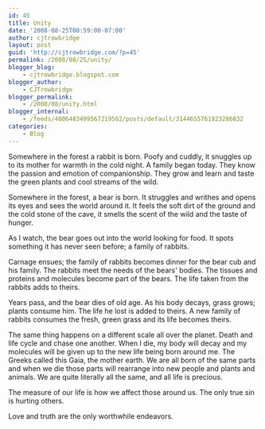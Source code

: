 ```yaml
---
id: 45
title: Unity
date: '2008-08-25T08:59:00-07:00'
author: cjtrowbridge
layout: post
guid: 'http://cjtrowbridge.com/?p=45'
permalink: /2008/08/25/unity/
blogger_blog:
    - cjtrowbridge.blogspot.com
blogger_author:
    - CJTrowbridge
blogger_permalink:
    - /2008/08/unity.html
blogger_internal:
    - /feeds/4006483499567219562/posts/default/3144655761923286832
categories:
    - Blog
---
```


Somewhere in the forest a rabbit is born. Poofy and cuddly, it snuggles up to its mother for warmth in the cold night. A family began today. They know the passion and emotion of companionship. They grow and learn and taste the green plants and cool streams of the wild.  
  
Somewhere in the forest, a bear is born. It struggles and writhes and opens its eyes and sees the world around it. It feels the soft dirt of the ground and the cold stone of the cave, it smells the scent of the wild and the taste of hunger.  
  
As I watch, the bear goes out into the world looking for food. It spots something it has never seen before; a family of rabbits.  
  
Carnage ensues; the family of rabbits becomes dinner for the bear cub and his family. The rabbits meet the needs of the bears' bodies. The tissues and proteins and molecules become part of the bears. The life taken from the rabbits adds to theirs.  
  
Years pass, and the bear dies of old age. As his body decays, grass grows; plants consume him. The life he lost is added to theirs. A new family of rabbits consumes the fresh, green grass and its life becomes theirs.  
  
The same thing happens on a different scale all over the planet. Death and life cycle and chase one another. When I die, my body will decay and my molecules will be given up to the new life being born around me. The Greeks called this Gaia, the mother earth. We are all born of the same parts and when we die those parts will rearrange into new people and plants and animals. We are quite literally all the same, and all life is precious.  
  
The measure of our life is how we affect those around us. The only true sin is hurting others.  
  
Love and truth are the only worthwhile endeavors.